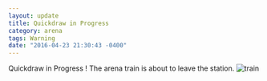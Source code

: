 ```yaml
---
layout: update
title: Quickdraw in Progress
category: arena
tags: Warning
date: "2016-04-23 21:30:43 -0400"
---
```


Quickdraw in Progress ! The arena train is about to leave the station. ![train](https://i.imgur.com/9aT43Fj.gifv)
